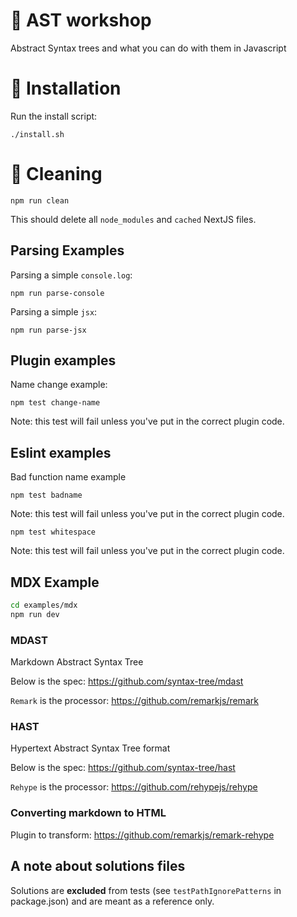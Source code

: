 # :wave: AST workshop

Abstract Syntax trees and what you can do with them in Javascript

# :rocket: Installation

Run the install script:

```
./install.sh
```

# :rocket: Cleaning

```
npm run clean
```

This should delete all `node_modules` and `cached` NextJS files.

## Parsing Examples

Parsing a simple `console.log`:

```
npm run parse-console
```

Parsing a simple `jsx`:


```
npm run parse-jsx
```

## Plugin examples

Name change example:

```
npm test change-name
```

Note: this test will fail unless you've put in the correct plugin code.

## Eslint examples

Bad function name example

```
npm test badname
```

Note: this test will fail unless you've put in the correct plugin code.

```
npm test whitespace
```

Note: this test will fail unless you've put in the correct plugin code.

## MDX Example

```sh
cd examples/mdx
npm run dev
```


### MDAST

Markdown Abstract Syntax Tree

Below is the spec:
https://github.com/syntax-tree/mdast

`Remark` is the processor:
https://github.com/remarkjs/remark

### HAST

Hypertext Abstract Syntax Tree format

Below is the spec:
https://github.com/syntax-tree/hast

`Rehype` is the processor:
https://github.com/rehypejs/rehype

### Converting markdown to HTML

Plugin to transform:
https://github.com/remarkjs/remark-rehype

## A note about solutions files
Solutions are **excluded** from tests (see `testPathIgnorePatterns` in package.json) and are meant as a reference only. 

